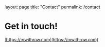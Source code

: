 layout: page
title: "Contact"
permalink: /contact

# Get in touch!
[https://mwithrow.com](https://mwithrow.com)
